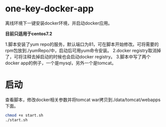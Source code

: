 # one-key-docker-app
离线环境下一键安装docker环境，并启动docker应用。

**目前只适用于centos7.2**

1.脚本安装了yum repo的服务，默认端口为81，可在脚本开始修改。可将需要的rpm包放到./yumRepo/中，启动后可用yum命令安装。
2.docker registry取消掉了，可将注释去掉启动的时候也会启动docker registry。
3.脚本中写了两个docker app的例子，一个是mysql，另外一个是tomcat。

# 启动
查看脚本，修改docker相关参数并将tomcat war拷贝到./data/tomcat/webapps下面。
```bash
chmod +x start.sh
./start.sh
```